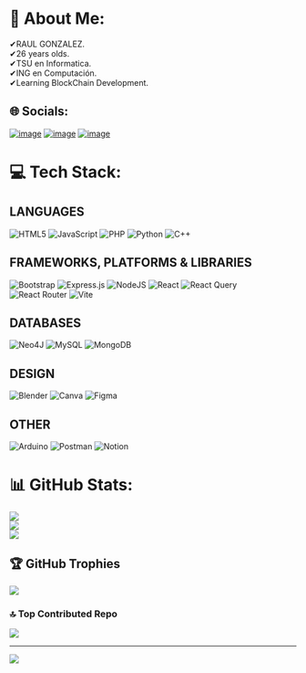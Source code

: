 # 💫 About Me:
✔RAUL GONZALEZ.<br>
✔26 years olds.<br>
✔TSU en Informatica.<br>
✔ING en Computación.<br>
✔Learning BlockChain Development.<br>


## 🌐 Socials:
[![image](https://img.shields.io/badge/LinkedIn-0077B5?style=for-the-badge&logo=linkedin&logoColor=white)](https://www.linkedin.com/in/raul-gonzalez-08b090152/)
[![image](https://img.shields.io/badge/Instagram-E4405F?style=for-the-badge&logo=instagram&logoColor=white)](https://www.instagram.com/raulgonzalezdelscj/)
[![image](https://img.shields.io/badge/Gmail-D14836?style=for-the-badge&logo=gmail&logoColor=white)](mailto:radscjggdiosteama@gmail.com)
# 💻 Tech Stack:
## LANGUAGES
![HTML5](https://img.shields.io/badge/html5-%23E34F26.svg?style=plastic&logo=html5&logoColor=white) ![JavaScript](https://img.shields.io/badge/javascript-%23323330.svg?style=plastic&logo=javascript&logoColor=%23F7DF1E) ![PHP](https://img.shields.io/badge/php-%23777BB4.svg?style=plastic&logo=php&logoColor=white) ![Python](https://img.shields.io/badge/python-3670A0?style=plastic&logo=python&logoColor=ffdd54) ![C++](https://img.shields.io/badge/c++-%2300599C.svg?style=plastic&logo=c%2B%2B&logoColor=white) 
## FRAMEWORKS, PLATFORMS & LIBRARIES
![Bootstrap](https://img.shields.io/badge/bootstrap-%238511FA.svg?style=plastic&logo=bootstrap&logoColor=white) ![Express.js](https://img.shields.io/badge/express.js-%23404d59.svg?style=plastic&logo=express&logoColor=%2361DAFB) ![NodeJS](https://img.shields.io/badge/node.js-6DA55F?style=plastic&logo=node.js&logoColor=white) ![React](https://img.shields.io/badge/react-%2320232a.svg?style=plastic&logo=react&logoColor=%2361DAFB) ![React Query](https://img.shields.io/badge/-React%20Query-FF4154?style=plastic&logo=react%20query&logoColor=white) ![React Router](https://img.shields.io/badge/React_Router-CA4245?style=plastic&logo=react-router&logoColor=white) ![Vite](https://img.shields.io/badge/vite-%23646CFF.svg?style=plastic&logo=vite&logoColor=white) 
## DATABASES
![Neo4J](https://img.shields.io/badge/Neo4j-008CC1?style=plastic&logo=neo4j&logoColor=white) ![MySQL](https://img.shields.io/badge/mysql-%2300000f.svg?style=plastic&logo=mysql&logoColor=white) ![MongoDB](https://img.shields.io/badge/MongoDB-%234ea94b.svg?style=plastic&logo=mongodb&logoColor=white)
## DESIGN
![Blender](https://img.shields.io/badge/blender-%23F5792A.svg?style=plastic&logo=blender&logoColor=white) ![Canva](https://img.shields.io/badge/Canva-%2300C4CC.svg?style=plastic&logo=Canva&logoColor=white) ![Figma](https://img.shields.io/badge/figma-%23F24E1E.svg?style=plastic&logo=figma&logoColor=white) 
## OTHER
![Arduino](https://img.shields.io/badge/-Arduino-00979D?style=plastic&logo=Arduino&logoColor=white) ![Postman](https://img.shields.io/badge/Postman-FF6C37?style=plastic&logo=postman&logoColor=white) ![Notion](https://img.shields.io/badge/Notion-%23000000.svg?style=plastic&logo=notion&logoColor=white)
# 📊 GitHub Stats:
![](https://github-readme-stats.vercel.app/api?username=Raulscj&theme=vue-dark&hide_border=true&include_all_commits=true&count_private=false)<br/>
![](https://github-readme-streak-stats.herokuapp.com/?user=Raulscj&theme=vue-dark&hide_border=true)<br/>
![](https://github-readme-stats.vercel.app/api/top-langs/?username=Raulscj&theme=vue-dark&hide_border=true&include_all_commits=true&count_private=false&layout=compact)

## 🏆 GitHub Trophies
![](https://github-profile-trophy.vercel.app/?username=Raulscj&theme=radical&no-frame=true&no-bg=true&margin-w=4)

### 🔝 Top Contributed Repo
![](https://github-contributor-stats.vercel.app/api?username=Raulscj&limit=5&theme=onedark&combine_all_yearly_contributions=true)

---
[![](https://visitcount.itsvg.in/api?id=Raulscj&icon=9&color=0)](https://visitcount.itsvg.in)

<!-- 
  ## 💰 You can help me by Donating
  [![PayPal](https://img.shields.io/badge/PayPal-00457C?style=for-the-badge&logo=paypal&logoColor=white)](https://paypal.me/Paypal) 
-->

  
<!-- Proudly created with GPRM ( https://gprm.itsvg.in ) -->
